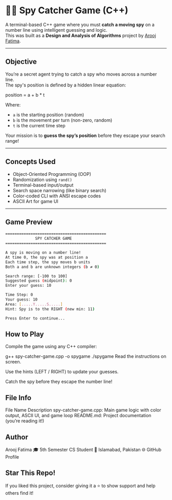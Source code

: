 # 🕵️‍♀️ Spy Catcher Game (C++)

A terminal-based C++ game where you must **catch a moving spy** on a number line using intelligent guessing and logic.  
This was built as a **Design and Analysis of Algorithms** project by [Arooj Fatima](https://github.com/aroojaycodes).

---

## Objective

You’re a secret agent trying to catch a spy who moves across a number line.  
The spy's position is defined by a hidden linear equation:

position = a + b * t


Where:
- `a` is the starting position (random)
- `b` is the movement per turn (non-zero, random)
- `t` is the current time step

Your mission is to **guess the spy’s position** before they escape your search range!

---

## Concepts Used

- Object-Oriented Programming (OOP)
- Randomization using `rand()`
- Terminal-based input/output
- Search space narrowing (like binary search)
- Color-coded CLI with ANSI escape codes
- ASCII Art for game UI

---

## Game Preview

```bash
============================================
             SPY CATCHER GAME
============================================

A spy is moving on a number line!
At time 0, the spy was at position a
Each time step, the spy moves b units
Both a and b are unknown integers (b ≠ 0)

Search range: [-100 to 100]
Suggested guess (midpoint): 0
Enter your guess: 10

Time Step: 0
Your guess: 10
Area: [.....Y.....S.....]
Hint: Spy is to the RIGHT (new min: 11)

Press Enter to continue...

```

## How to Play
Compile the game using any C++ compiler:

g++ spy-catcher-game.cpp -o spygame
./spygame
Read the instructions on screen.

Use the hints (LEFT / RIGHT) to update your guesses.

Catch the spy before they escape the number line!

## File Info
File Name	Description
spy-catcher-game.cpp:	Main game logic with color output, ASCII UI, and game loop
README.md: Project documentation (you’re reading it!)

## Author
Arooj Fatima
🎓 5th Semester CS Student
📌 Islamabad, Pakistan
🌐 GitHub Profile

## Star This Repo!
If you liked this project, consider giving it a ⭐ to show support and help others find it!
